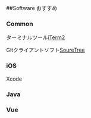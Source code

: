 ##Software おすすめ

### Common
ターミナルツール[iTerm2](https://iterm2.com)

Gitクライアントソフト[SoureTree](https://www.sourcetreeapp.com)

### iOS
Xcode

### Java


### Vue
